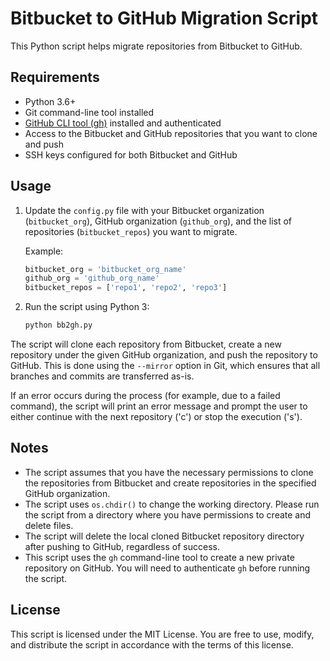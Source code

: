 # Bitbucket to GitHub Migration Script

This Python script helps migrate repositories from Bitbucket to GitHub.

## Requirements

- Python 3.6+
- Git command-line tool installed
- [GitHub CLI tool (gh)](https://github.com/cli/cli#installation) installed and authenticated
- Access to the Bitbucket and GitHub repositories that you want to clone and push
- SSH keys configured for both Bitbucket and GitHub

## Usage

1. Update the `config.py` file with your Bitbucket organization (`bitbucket_org`), GitHub organization (`github_org`), and the list of repositories (`bitbucket_repos`) you want to migrate.

    Example:

    ```python
    bitbucket_org = 'bitbucket_org_name'
    github_org = 'github_org_name'
    bitbucket_repos = ['repo1', 'repo2', 'repo3']
    ```

2. Run the script using Python 3:

    ```bash
    python bb2gh.py
    ```

The script will clone each repository from Bitbucket, create a new repository under the given GitHub organization, and push the repository to GitHub. This is done using the `--mirror` option in Git, which ensures that all branches and commits are transferred as-is.

If an error occurs during the process (for example, due to a failed command), the script will print an error message and prompt the user to either continue with the next repository ('c') or stop the execution ('s').

## Notes

- The script assumes that you have the necessary permissions to clone the repositories from Bitbucket and create repositories in the specified GitHub organization.
- The script uses `os.chdir()` to change the working directory. Please run the script from a directory where you have permissions to create and delete files.
- The script will delete the local cloned Bitbucket repository directory after pushing to GitHub, regardless of success.
- This script uses the `gh` command-line tool to create a new private repository on GitHub. You will need to authenticate `gh` before running the script.

## License

This script is licensed under the MIT License. You are free to use, modify, and distribute the script in accordance with the terms of this license.
